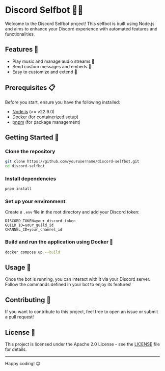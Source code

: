 # Discord Selfbot 🤖🎶

Welcome to the Discord Selfbot project! This selfbot is built using Node.js and aims to enhance your Discord experience with automated features and functionalities.

## Features 🌟

- Play music and manage audio streams 🎵
- Send custom messages and embeds 📩
- Easy to customize and extend 🔧

## Prerequisites 📋

Before you start, ensure you have the following installed:

- [Node.js](https://nodejs.org/) (>= v22.9.0)
- [Docker](https://www.docker.com/) (for containerized setup)
- [pnpm](https://pnpm.io/) (for package management)

## Getting Started 🚀

### Clone the repository

```bash
git clone https://github.com/yourusername/discord-selfbot.git
cd discord-selfbot
```

### Install dependencies

```bash
pnpm install
```

### Set up your environment

Create a `.env` file in the root directory and add your Discord token:

```env
DISCORD_TOKEN=your_discord_token
GUILD_ID=your_guild_id
CHANNEL_ID=your_channel_id
```

### Build and run the application using Docker 🐳

```bash
docker compose up --build
```

## Usage 📖

Once the bot is running, you can interact with it via your Discord server. Follow the commands defined in your bot to enjoy its features!

## Contributing 🤝

If you want to contribute to this project, feel free to open an issue or submit a pull request!

## License 📄

This project is licensed under the Apache 2.0 License - see the [LICENSE](LICENSE) file for details.

---

Happy coding! 😊
